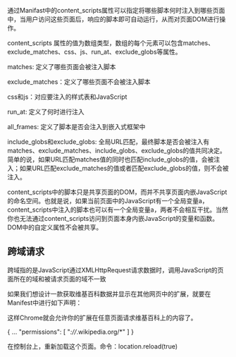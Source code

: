 通过Manifast中的content_scripts属性可以指定将哪些脚本何时注入到哪些页面中，当用户访问这些页面后，响应的脚本即可自动运行，从而对页面DOM进行操作。

content_scripts 属性的值为数组类型，数组的每个元素可以包含matches、exclude_matches、css、js、run_at、exclude_globs等属性。

matches: 定义了哪些页面会被注入脚本

exclude_matches：定义了哪些页面不会被注入脚本

css和js：对应要注入的样式表和JavaScript

run_at: 定义了何时进行注入

all_frames: 定义了脚本是否会注入到嵌入式框架中

include_globs和exclude_globs: 全局URL匹配，最终脚本是否会被注入有matches、exclude_matches、include_globs、exclude_globs的值共同决定。简单的说，如果URL匹配matches值的同时也匹配include_globs的值，会被注入；如果URL匹配exclude_matches的值或者匹配exclude_globs的值，则不会被注入。

content_scripts中的脚本只是共享页面的DOM，而并不共享页面内嵌JavaScript的命名空间。也就是说，如果当前页面中的JavaScript有一个全局变量a，content_scripts中注入的脚本也可以有一个全局变量a，两者不会相互干扰。当然你也无法通过content_scripts访问到页面本身内嵌JavaScript的变量和函数。 DOM中的自定义属性不会被共享。

## 跨域请求

跨域指的是JavaScript通过XMLHttpRequest请求数据时，调用JavaScript的页面所在的域和被请求页面的域不一致

如果我们想设计一款获取维基百科数据并显示在其他网页中的扩展，就要在Manifest中进行如下声明：

这样Chrome就会允许你的扩展在任意页面请求维基百科上的内容了。

{
    ...
    "permissions": [
        "*://*.wikipedia.org/*"
    ]
}



在控制台上，重新加载这个页面。命令：location.reload(true)